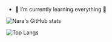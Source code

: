 - 🌱 I’m currently learning everything 🤣

![Nara's GitHub stats](https://github-readme-stats.vercel.app/api?username=Narazxc)

![Top Langs](https://github-readme-stats.vercel.app/api/top-langs/?username=Narazxc&theme=panda&bg_color=00000000)
